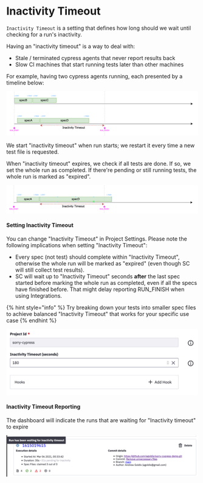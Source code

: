 # Inactivity Timeout

`Inactivity Timeout` is a setting that defines how long should we wait until checking for a run's inactivity.

Having an "inactivity timeout" is a way to deal with:

* Stale / terminated cypress agents that never report results back
* Slow CI machines that start running tests later than other machines

For example, having two cypress agents running, each presented by a timeline below:  

![](../.gitbook/assets/108978401-65a08280-763e-11eb-958b-36b036d41e19.png)

We start "inactivity timeout" when run starts; we restart it every time a new test file is requested. 

When "inactivity timeout" expires, we check if all tests are done. If so, we set the whole run as completed. If there're pending or still running tests, the whole run is marked as "expired".

![](../.gitbook/assets/108978420-6a653680-763e-11eb-8856-04ca6a5c7519.png)

#### Setting Inactivity Timeout

You can change "Inactivity Timeout" in Project Settings. Please note the following implications when setting "Inactivity Timeout":

* Every spec \(not test\) should complete within "Inactivity Timeout", otherwise the whole run will be marked as "expired" \(even though SC will still collect test results\). 
* SC will wait up to "Inactivity Timeout" seconds **after** the last spec started before marking the whole run as completed, even if all the specs have finished before. That might delay reporting RUN\_FINISH when using Integrations.

{% hint style="info" %}
Try breaking down your tests into smaller spec files to achieve balanced "Inactivity Timeout" that works for your specific use case
{% endhint %}

![](../.gitbook/assets/image.png)

#### Inactivity Timeout Reporting

The dashboard will indicate the runs that are waiting for "Inactivity timeout" to expire

![](../.gitbook/assets/image%20%281%29.png)



